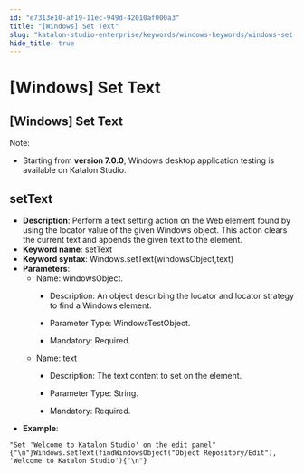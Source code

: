 ```yaml
---
id: "e7313e10-af19-11ec-949d-42010af000a3"
title: "[Windows] Set Text"
slug: "katalon-studio-enterprise/keywords/windows-keywords/windows-set-text"
hide_title: true
---
```


# <a id="id_0" class="anchor_top_offset"/><a id="ariaid-title1" class="anchor_top_offset"/>[Windows] Set Text


## <a id="id_0__id" class="anchor_top_offset"/>[Windows] Set Text

              
<div xmlns="http://www.w3.org/1999/xhtml" className="note note note_note"><span className="note__title">Note:</span> 
  <ul className="ul"><li className="li"><p className="p">Starting from <strong className="ph b">version 7.0.0</strong>, Windows desktop
        application testing is available on Katalon Studio.</p></li></ul>
</div>
      

## <a id="id_0__id_1" class="anchor_top_offset"/>setText

              
<ul xmlns="http://www.w3.org/1999/xhtml" className="ul"><li className="li">     <strong className="ph b">Description</strong>: Perform a text setting action on the Web element found by using the locator value of the given Windows object. This action clears the current text and appends the given text to the element.</li><li className="li">     <strong className="ph b">Keyword name</strong>: setText</li><li className="li">     <strong className="ph b">Keyword syntax</strong>:     Windows.setText(windowsObject,text)</li><li className="li">     <strong className="ph b">Parameters</strong>:      <ul className="ul"><li className="li">Name: windowsObject.<ul className="ul"><li className="li"><p className="p">Description: An object describing the locator and locator strategy to find a Windows element.</p></li><li className="li"><p className="p">Parameter Type: WindowsTestObject.</p></li><li className="li"><p className="p">Mandatory: Required. </p></li></ul></li><li className="li">Name: text<ul className="ul"><li className="li"><p className="p">Description: The text content to set on the element.</p></li><li className="li"><p className="p">Parameter Type: String.</p></li><li className="li"><p className="p">Mandatory: Required. </p></li></ul></li></ul>   </li><li className="li">     <strong className="ph b">Example</strong>:</li></ul> 
              
<pre xmlns="http://www.w3.org/1999/xhtml" className="pre codeblock"><code>"Set 'Welcome to Katalon Studio' on the edit panel"{"\n"}Windows.setText(findWindowsObject("Object Repository/Edit"), 'Welcome to Katalon Studio'){"\n"}</code></pre> 
            
